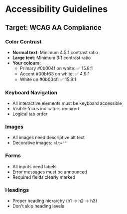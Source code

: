 # Accessibility Guidelines

## Target: WCAG AA Compliance

### Color Contrast

-   **Normal text**: Minimum 4.5:1 contrast ratio
-   **Large text**: Minimum 3:1 contrast ratio
-   **Your colours**:
    -   Primary #0b004f on white: ✅ 15.8:1
    -   Accent #00bf63 on white: ✅ 4.9:1
    -   White on #0b004f: ✅ 15.8:1

### Keyboard Navigation

-   All interactive elements must be keyboard accessible
-   Visible focus indicators required
-   Logical tab order

### Images

-   All images need descriptive alt text
-   Decorative images: `alt=""`

### Forms

-   All inputs need labels
-   Error messages must be announced
-   Required fields clearly marked

### Headings

-   Proper heading hierarchy (h1 → h2 → h3)
-   Don't skip heading levels
